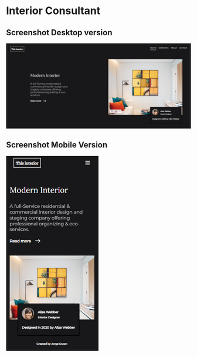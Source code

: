 # Interior Consultant

## Screenshot Desktop version

<img src="./interior-consultant.png" alt="interior-consultant-desktop-version"/>

## Screenshot Mobile Version
<img src="./iphone-x-screenshot.png" alt="interior-consultant-mobile-verison" />
